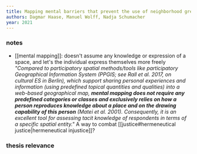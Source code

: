 ```yaml
---
title: Mapping mental barriers that prevent the use of neighborhood green spaces
authors: Dagmar Haase, Manuel Wolff, Nadja Schumacher
year: 2021
---
```


### notes

- [[mental mapping]]: doesn't assume any knowledge or expression of a space, and let's the individual express themselves more freely 
  *"Compared to participatory spatial methods/tools like participatory Geographical Information System (PPGIS; see Rall et al. 2017, on cultural ES in Berlin), which support sharing personal experiences and information (using predefined topical quantities and qualities) into a web-based geographical map, **mental mapping does not require any predefined categories or classes and exclusively relies on how a person reproduces knowledge about a place and on the drawing capability of this person** (Matei et al. 2001). Consequently, it is an excellent tool for assessing tacit knowledge of respondents in terms of a specific spatial entity."* 
  A way to combat [[justice#hermeneutical justice|hermeneutical injustice]]?

### thesis relevance 


